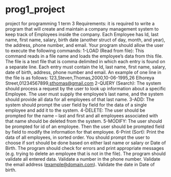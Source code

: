 # prog1_project
project for programming 1 term 3 
Requirements:
it is required to write a program that will create and maintain a company management system to keep track of Employees inside the company. Each Employee has Id, last name, first name, salary, birth date (another struct of day, month, and year), the address, phone number, and email. Your program should allow the user to execute the following commands:
1-LOAD (Read from file): This command reads in a file name and loads the employee’s data from this file. The file is a text file that is comma delimited in which each entry is found on a separate line. Each entry must contain the Id, last name, first name, salary, date of birth, address, phone number and email. An example of one line in the file is as follows: 123,Steven,Thomas,2000,10-06-1995,26 Elhoreya Street,01234567899,sthomas@gmail.com 
2-QUERY (Search): The system should process a request by the user to look up information about a specific Employee. The user must supply the employee’s last name, and the system should provide all data for all employees of that last name.
3-ADD: The system should prompt the user field by field for the data of a single employee and add it to the system.
4-DELETE: The user should be prompted for the name – last and first and all employees associated with that name should be deleted from the system.
5-MODIFY: The user should be prompted for id of an employee. Then the user should be prompted field by field to modify the information for that employee.
6-Print (Sort): Print the data of all employees, in sorted order. You should prompt the user to choose if sort should be done based on either last name or salary or Date of Birth. The program should check for errors and print appropriate messages (e.g. trying to delete an employee that is not in the file). The program should validate all entered data. Validate a number in the phone number.
Validate the email address (example@domain.com). 
Validate the date in Date of birth.
